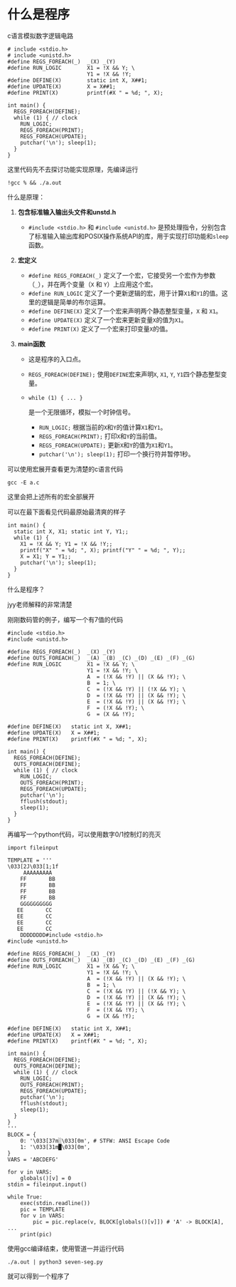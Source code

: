# 什么是程序

c语言模拟数字逻辑电路

```
# include <stdio.h>
# include <unistd.h>
#define REGS_FOREACH(_)  _(X) _(Y)
#define RUN_LOGIC        X1 = !X && Y; \
                         Y1 = !X && !Y;
#define DEFINE(X)        static int X, X##1;
#define UPDATE(X)        X = X##1;
#define PRINT(X)         printf(#X " = %d; ", X);

int main() {
  REGS_FOREACH(DEFINE);
  while (1) { // clock
    RUN_LOGIC;
    REGS_FOREACH(PRINT);
    REGS_FOREACH(UPDATE);
    putchar('\n'); sleep(1);
  }
}
```

这里代码先不去探讨功能实现原理，先编译运行

```
!gcc % && ./a.out
```

什么是原理：

1. **包含标准输入输出头文件和unstd.h**

   - `#include <stdio.h>` 和 `#include <unistd.h>` 是预处理指令，分别包含了标准输入输出库和POSIX操作系统API的库，用于实现打印功能和`sleep`函数。

2. **宏定义**

   - `#define REGS_FOREACH(_)` 定义了一个宏，它接受另一个宏作为参数（`_`），并在两个变量（`X` 和 `Y`）上应用这个宏。
   - `#define RUN_LOGIC` 定义了一个更新逻辑的宏，用于计算`X1`和`Y1`的值。这里的逻辑是简单的布尔运算。
   - `#define DEFINE(X)` 定义了一个宏来声明两个静态整型变量，`X` 和 `X1`。
   - `#define UPDATE(X)` 定义了一个宏来更新变量`X`的值为`X1`。
   - `#define PRINT(X)` 定义了一个宏来打印变量`X`的值。

3. **main函数**

   - 这是程序的入口点。

   - `REGS_FOREACH(DEFINE);` 使用`DEFINE`宏来声明`X`, `X1`, `Y`, `Y1`四个静态整型变量。

   - ```
     while (1) { ... }
     ```

      是一个无限循环，模拟一个时钟信号。

     - `RUN_LOGIC;` 根据当前的`X`和`Y`的值计算`X1`和`Y1`。
     - `REGS_FOREACH(PRINT);` 打印`X`和`Y`的当前值。
     - `REGS_FOREACH(UPDATE);` 更新`X`和`Y`的值为`X1`和`Y1`。
     - `putchar('\n'); sleep(1);` 打印一个换行符并暂停1秒。

可以使用宏展开查看更为清楚的c语言代码

```
gcc -E a.c
```

这里会把上述所有的宏全部展开

可以在最下面看见代码最原始最清爽的样子

```
int main() {
  static int X, X1; static int Y, Y1;;
  while (1) {
    X1 = !X && Y; Y1 = !X && !Y;;
    printf("X" " = %d; ", X); printf("Y" " = %d; ", Y);;
    X = X1; Y = Y1;;
    putchar('\n'); sleep(1);
  }
}
```

什么是程序？

jyy老师解释的非常清楚

刚刚数码管的例子，编写一个有7值的代码

```
#include <stdio.h>
#include <unistd.h>

#define REGS_FOREACH(_)  _(X) _(Y)
#define OUTS_FOREACH(_)  _(A) _(B) _(C) _(D) _(E) _(F) _(G)
#define RUN_LOGIC        X1 = !X && Y; \
                         Y1 = !X && !Y; \
                         A  = (!X && !Y) || (X && !Y); \
                         B  = 1; \
                         C  = (!X && !Y) || (!X && Y); \
                         D  = (!X && !Y) || (X && !Y); \
                         E  = (!X && !Y) || (X && !Y); \
                         F  = (!X && !Y); \
                         G  = (X && !Y); 

#define DEFINE(X)   static int X, X##1;
#define UPDATE(X)   X = X##1;
#define PRINT(X)    printf(#X " = %d; ", X);

int main() {
  REGS_FOREACH(DEFINE);
  OUTS_FOREACH(DEFINE);
  while (1) { // clock
    RUN_LOGIC;
    OUTS_FOREACH(PRINT);
    REGS_FOREACH(UPDATE);
    putchar('\n');
    fflush(stdout);
    sleep(1);
  }
}
```

再编写一个python代码，可以使用数字0/1控制灯的亮灭

```
import fileinput
 
TEMPLATE = '''
\033[2J\033[1;1f
     AAAAAAAAA
    FF       BB
    FF       BB
    FF       BB
    FF       BB
    GGGGGGGGGG
   EE       CC
   EE       CC
   EE       CC
   EE       CC
    DDDDDDDD#include <stdio.h>
#include <unistd.h>

#define REGS_FOREACH(_)  _(X) _(Y)
#define OUTS_FOREACH(_)  _(A) _(B) _(C) _(D) _(E) _(F) _(G)
#define RUN_LOGIC        X1 = !X && Y; \
                         Y1 = !X && !Y; \
                         A  = (!X && !Y) || (X && !Y); \
                         B  = 1; \
                         C  = (!X && !Y) || (!X && Y); \
                         D  = (!X && !Y) || (X && !Y); \
                         E  = (!X && !Y) || (X && !Y); \
                         F  = (!X && !Y); \
                         G  = (X && !Y); 

#define DEFINE(X)   static int X, X##1;
#define UPDATE(X)   X = X##1;
#define PRINT(X)    printf(#X " = %d; ", X);

int main() {
  REGS_FOREACH(DEFINE);
  OUTS_FOREACH(DEFINE);
  while (1) { // clock
    RUN_LOGIC;
    OUTS_FOREACH(PRINT);
    REGS_FOREACH(UPDATE);
    putchar('\n');
    fflush(stdout);
    sleep(1);
  }
}
''' 
BLOCK = {
    0: '\033[37m░\033[0m', # STFW: ANSI Escape Code
    1: '\033[31m█\033[0m',
}
VARS = 'ABCDEFG'

for v in VARS:
    globals()[v] = 0
stdin = fileinput.input()

while True:
    exec(stdin.readline())
    pic = TEMPLATE
    for v in VARS:
        pic = pic.replace(v, BLOCK[globals()[v]]) # 'A' -> BLOCK[A], ...
    print(pic)
```

使用gcc编译结束，使用管道一并运行代码

```
./a.out | python3 seven-seg.py
```

就可以得到一个程序了

